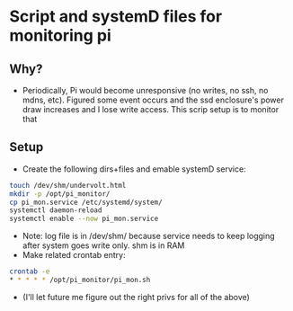 # Script and systemD files for monitoring pi

## Why?

- Periodically, Pi would become unresponsive (no writes, no ssh, no mdns, etc). Figured some event occurs and the ssd enclosure's power draw increases and I lose write access. This scrip setup is to monitor that

## Setup

- Create the following dirs+files and emable systemD service:

```bash
touch /dev/shm/undervolt.html
mkdir -p /opt/pi_monitor/
cp pi_mon.service /etc/systemd/system/
systemctl daemon-reload
systemctl enable --now pi_mon.service
```

- Note: log file is in /dev/shm/ because service needs to keep logging after system goes write only. shm is in RAM
- Make related crontab entry:

```bash
crontab -e
* * * * * /opt/pi_monitor/pi_mon.sh
```

- (I'll let future me figure out the right privs for all of the above)
